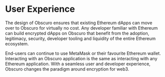 ---
---
# User Experience 

The design of Obscuro ensures that existing Ethereum dApps can move over to Obscuro for virtually no cost. Any developer familiar with Ethereum can build encrypted dApps on Obscuro that benefit from the adoption, legitimacy, security, developer tooling and liquidity of the entire Ethereum ecosystem.

End-users can continue to use MetaMask or their favourite Ethereum wallet. Interacting with an Obscuro application is the same as interacting with any Ethereum application. With a seamless user and developer experience, Obscuro changes the paradigm around encryption for web3.
